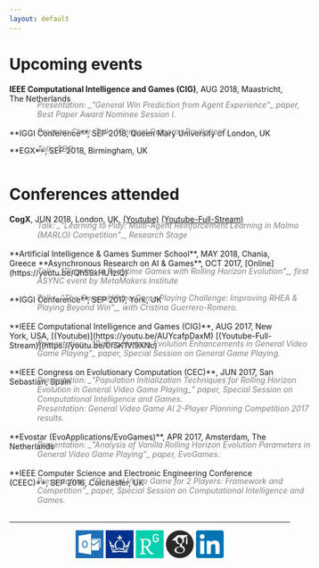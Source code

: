 ```yaml
---
layout: default
---
```


# [](#conferences)Upcoming events

**IEEE Computational Intelligence and Games (CIG)**, AUG 2018, Maastricht, The Netherlands<br />
<div style="margin-left:50px; margin-top:-20px; margin-right:-50px;color:gray; font-style: italic">Presentation: _"General Win Prediction from Agent Experience"_ paper, Best Paper Award Nominee Session I.</div><br />
**IGGI Conference**, SEP 2018, Queen Mary University of London, UK <br/>
<div style="margin-left:50px; margin-top:-20px; margin-right:-50px;color:gray; font-style: italic">Program Chair. Talk: "General Outcome Prediction".</div><br />
**EGX**, SEP 2018, Birmingham, UK<br/>
<div style="margin-left:50px; margin-top:-20px; margin-right:-50px;color:gray; font-style: italic">Talk: TBC</div><br />

# [](#conferences)Conferences attended

**CogX**, JUN 2018, London, UK, [(Youtube)](https://youtu.be/B4GbuPWlC5Q) [(Youtube-Full-Stream)](https://youtu.be/4Lw1cJdUedU)
<div style="margin-left:50px; margin-top:-20px; margin-right:-50px;color:gray; font-style: italic">Talk: _"Learning to Play: Multi-Agent Reinforcement Learning in Malmo (MARLO) Competition"_, Research Stage</div><br />
**Artificial Intelligence & Games Summer School**, MAY 2018, Chania, Greece
**Asynchronous Research on AI & Games**, OCT 2017, [Online](https://youtu.be/Qh59xHU1zlQ)
<div style="margin-left:50px; margin-top:-20px; margin-right:-50px;color:gray; font-style: italic">Talk: _"Planning in Real-time Games with Rolling Horizon Evolution"_, first ASYNC event by MetaMakers Institute</div><br />
**IGGI Conference**, SEP 2017, York, UK 
<div style="margin-left:50px; margin-top:-20px; margin-right:-50px;color:gray; font-style: italic">Talk: _"The General Video Game Playing Challenge: Improving RHEA & Playing Beyond Win"_, with Cristina Guerrero-Romero.</div><br />
**IEEE Computational Intelligence and Games (CIG)**, AUG 2017, New York, USA, [(Youtube)](https://youtu.be/AUYcafpDaxM) [(Youtube-Full-Stream)](https://youtu.be/0fSK1VI9XNc)
<div style="margin-left:50px; margin-top:-20px; margin-right:-50px;color:gray; font-style: italic">Presentation: _"Rolling Horizon Evolution Enhancements in General Video Game Playing"_ paper, Special Session on General Game Playing.</div><br />
**IEEE Congress on Evolutionary Computation (CEC)**, JUN 2017, San Sebastian, Spain
<div style="margin-left:50px; margin-top:-20px; margin-right:-50px;color:gray; font-style: italic">Presentation: _"Population Initialization Techniques for Rolling Horizon Evolution in General Video Game Playing_" paper, Special Session on Computational Intelligence and Games. <br />
Presentation: General Video Game AI 2-Player Planning Competition 2017 results. </div><br />
**Evostar (EvoApplications/EvoGames)**, APR 2017, Amsterdam, The Netherlands
<div style="margin-left:50px; margin-top:-20px; margin-right:-50px;color:gray; font-style: italic">Presentation: _"Analysis of Vanilla Rolling Horizon Evolution Parameters in General Video Game Playing"_ paper, EvoGames.</div><br />
**IEEE Computer Science and Electronic Engineering Conference (CEEC)**, SEP 2016, Colchester, UK 
<div style="margin-left:50px; margin-top:-20px; margin-right:-50px;color:gray; font-style: italic">Presentation: _"General Video Game for 2 Players: Framework and Competition"_ paper, Special Session on Computational Intelligence and Games.</div><br />


<hr>

<center><a href="mailto:r.d.gaina@qmul.ac.uk"><img src="assets/images/email.png" width="50" /></a> <a href="https://publists.qmul.ac.uk/userprofile.html?uid=41431&em=false"><img src="assets/images/qmul.jpg" width="50"/></a> <a href="https://www.researchgate.net/profile/Raluca_Gaina"><img src="assets/images/researchgate.png" width="50" /></a> <a href="https://scholar.google.co.uk/citations?user=tC5klQYAAAAJ"><img src="assets/images/gscholar.png" width="50" /></a> <a href="https://www.linkedin.com/in/raluca-gaina-347518114/"><img src="assets/images/linkedin.png" width="50" /></a> <a href="https://twitter.com/b_gum22"></a></center>
